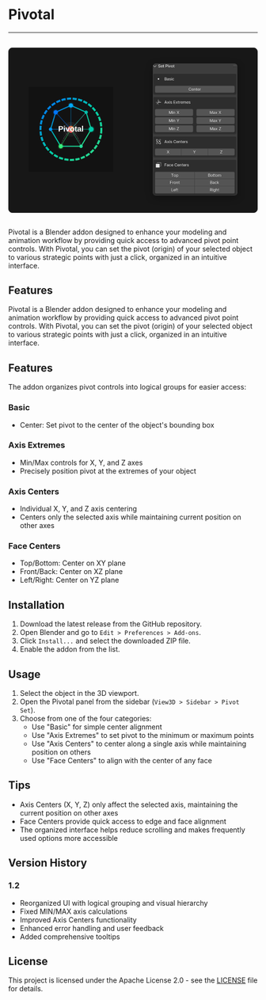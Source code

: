 <!-- Pivotal Header Section - Logo and UI Preview -->
<h1>Pivotal</h1>
<hr>

<table width="100%" border="0" cellspacing="0" cellpadding="0" style="margin: 30px 0; border: 1px solid #2a2a2a; background-color: #171717; border-radius: 8px; overflow: hidden;">
  <tr>
    <td width="50%" align="center" valign="middle" style="padding: 30px;">
      <img src="images/pivotal-logo.svg" alt="Pivotal Logo" style="width: 90%; max-width: 1024px; height: auto; display: inline-block;">
    </td>
    <td width="50%" align="center" valign="middle" style="padding: 30px;">
      <img src="images/pivotal_ui.png" alt="Pivotal UI" style="width: 90%; max-width: 1024px; height: auto; display: inline-block; border-radius: 6px; box-shadow: 0 4px 16px rgba(0,0,0,0.3);">
    </td>
  </tr>
</table>

<p>
Pivotal is a Blender addon designed to enhance your modeling and animation workflow by providing quick access to advanced pivot point controls. With Pivotal, you can set the pivot (origin) of your selected object to various strategic points with just a click, organized in an intuitive interface.
</p>

<h2>Features</h2>

Pivotal is a Blender addon designed to enhance your modeling and animation workflow by providing quick access to advanced pivot point controls. 
With Pivotal, you can set the pivot (origin) of your selected object to various strategic points with just a click, organized in an intuitive interface.

## Features

The addon organizes pivot controls into logical groups for easier access:

### Basic
- Center: Set pivot to the center of the object's bounding box

### Axis Extremes
- Min/Max controls for X, Y, and Z axes
- Precisely position pivot at the extremes of your object

### Axis Centers
- Individual X, Y, and Z axis centering
- Centers only the selected axis while maintaining current position on other axes

### Face Centers
- Top/Bottom: Center on XY plane
- Front/Back: Center on XZ plane
- Left/Right: Center on YZ plane

## Installation

1. Download the latest release from the GitHub repository.
2. Open Blender and go to `Edit > Preferences > Add-ons`.
3. Click `Install...` and select the downloaded ZIP file.
4. Enable the addon from the list.

## Usage

1. Select the object in the 3D viewport.
2. Open the Pivotal panel from the sidebar (`View3D > Sidebar > Pivot Set`).
3. Choose from one of the four categories:
   - Use "Basic" for simple center alignment
   - Use "Axis Extremes" to set pivot to the minimum or maximum points
   - Use "Axis Centers" to center along a single axis while maintaining position on others
   - Use "Face Centers" to align with the center of any face

## Tips
- Axis Centers (X, Y, Z) only affect the selected axis, maintaining the current position on other axes
- Face Centers provide quick access to edge and face alignment
- The organized interface helps reduce scrolling and makes frequently used options more accessible

## Version History

### 1.2
- Reorganized UI with logical grouping and visual hierarchy
- Fixed MIN/MAX axis calculations
- Improved Axis Centers functionality
- Enhanced error handling and user feedback
- Added comprehensive tooltips

## License

This project is licensed under the Apache License 2.0 - see the [LICENSE](LICENSE) file for details.
